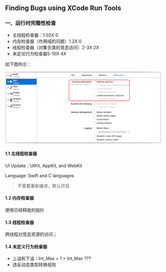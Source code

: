 ##  Finding Bugs using XCode Run Tools

### 一、运行时完整性检查

- 主线程检查器：1.02X 0
- 内存检查器（作用域的问题）1.2X 0
- 线程检查器（对集合类的竞态访问）2-3X 2X
- 未定论行为检查器5-10X 4X

如下图所示：

![runtime sanitization](./Sources/FindingBugsUsingXCode_01.png)

#### 1.1 主线程检查器

UI Update：UIKit, AppKit, and WebKit

Language: Swift and C languages

> 不需要重新编译，默认开启

#### 1.2 内存检查器

使用已经释放的指针

#### 1.3 线程检查器

跨线程对竞态资源的访问；

#### 1.4 未定义行为检查器

- 上溢和下溢：Int_Max + 1 > Int_Max ???
- 违反动态类型转换规则